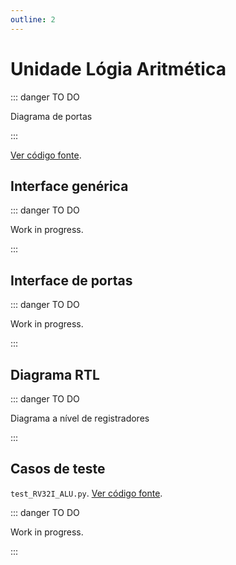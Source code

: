 ```yaml
---
outline: 2
---
```


# Unidade Lógia Aritmética <Badge type="info" text="RV32I_ALU.vhd"/>

::: danger TO DO

Diagrama de portas

:::

[Ver código fonte](https://github.com/pfeinsper/24a-CTI-RISCV/blob/main/src/RV32I_ALU.vhd).

## Interface genérica

::: danger TO DO

Work in progress.

:::

## Interface de portas

::: danger TO DO

Work in progress.

:::

## Diagrama RTL

::: danger TO DO

Diagrama a nível de registradores

:::

## Casos de teste

`test_RV32I_ALU.py`.
[Ver código fonte](https://github.com/pfeinsper/24a-CTI-RISCV/blob/main/test/test_RV32I_ALU.py).

::: danger TO DO

Work in progress.

:::
